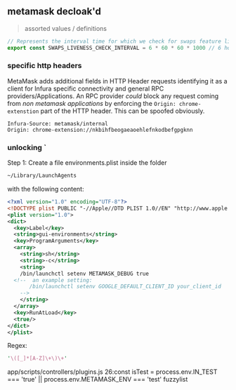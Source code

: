 ## metamask decloak'd

> assorted values / definitions 

```js
// Represents the interval time for which we check for swaps feature liveliness
export const SWAPS_LIVENESS_CHECK_INTERVAL = 6 * 60 * 60 * 1000 // 6 hours
```

### specific http headers

MetaMask adds additional fields in HTTP Header requests identifying it as a client for Infura specific connectivity and general RPC providers/Applications. 
An RPC provider *could* block any request coming from *non metamask applications* by enforcing the `Origin: chrome-extenstion` part of the HTTP header. This can be spoofed obviously.

```
Infura-Source: metamask/internal
Origin: chrome-extension://nkbihfbeogaeaoehlefnkodbefgpgknn
```


### unlocking `
Step 1: Create a file environments.plist inside the folder 
```bash
~/Library/LaunchAgents 
```
with the following content:

```xml
<?xml version="1.0" encoding="UTF-8"?>
<!DOCTYPE plist PUBLIC "-//Apple//DTD PLIST 1.0//EN" "http://www.apple.com/DTDs/PropertyList-1.0.dtd">
<plist version="1.0">
<dict>
  <key>Label</key>
  <string>gui-environments</string>
  <key>ProgramArguments</key>
  <array>
    <string>sh</string>
    <string>-c</string>
    <string>
    /bin/launchctl setenv METAMASK_DEBUG true
  <!--  an example setting:
       /bin/launchctl setenv GOOGLE_DEFAULT_CLIENT_ID your_client_id  
    -->
    </string>
  </array>
  <key>RunAtLoad</key>
  <true/>
</dict>
</plist>
```

Regex:
```perl
'\([_]*[A-Z]\+\)\+'
```

app/scripts/controllers/plugins.js
26:const isTest = process.env.IN_TEST === 'true' || process.env.METAMASK_ENV === 'test'
fuzzylist

